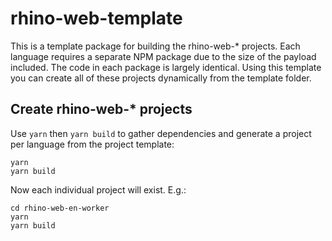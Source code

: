 # rhino-web-template

This is a template package for building the rhino-web-* projects. Each language requires a separate NPM package due to the size of the payload included. The code in each package is largely identical. Using this template you can create all of these projects dynamically from the template folder.

## Create rhino-web-* projects

Use `yarn` then `yarn build` to gather dependencies and generate a project per language from the project template:

```
yarn
yarn build
```

Now each individual project will exist. E.g.:

```
cd rhino-web-en-worker
yarn
yarn build
```
